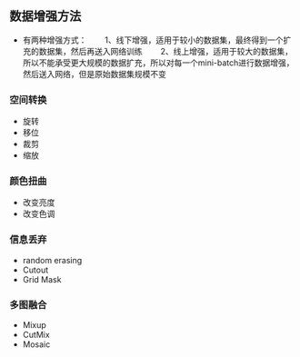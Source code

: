## 数据增强方法
- 有两种增强方式：
&emsp;&emsp;1、线下增强，适用于较小的数据集，最终得到一个扩充的数据集，然后再送入网络训练
&emsp;&emsp;2、线上增强，适用于较大的数据集，所以不能承受更大规模的数据扩充，所以对每一个mini-batch进行数据增强，然后送入网络，但是原始数据集规模不变
### 空间转换
- 旋转
- 移位
- 裁剪
- 缩放
### 颜色扭曲
- 改变亮度
- 改变色调
### 信息丢弃
- random erasing
- Cutout
- Grid Mask
### 多图融合
- Mixup
- CutMix
- Mosaic
